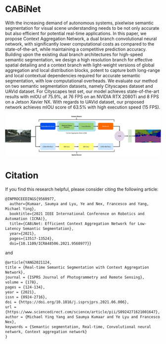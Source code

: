 # CABiNet

With the increasing demand of autonomous systems, pixelwise semantic segmentation for visual scene understanding needs to be not only accurate but also efficient for potential real-time applications. In this paper, we propose Context Aggregation Network, a dual branch convolutional neural network, with significantly lower computational costs as compared to the state-of-the-art, while maintaining a competitive prediction accuracy. Building upon the existing dual branch architectures for high-speed semantic segmentation, we design a high resolution branch for effective spatial detailing and a context branch with light-weight versions of global aggregation and local distribution blocks, potent to capture both long-range and local contextual dependencies required for accurate semantic segmentation, with low computational overheads. We evaluate our method on two semantic segmentation datasets, namely Cityscapes dataset and UAVid dataset. For Cityscapes test set, our model achieves state-of-the-art results with mIOU of 75.9%, at 76 FPS on an NVIDIA RTX 2080Ti and 8 FPS on a Jetson Xavier NX. With regards to UAVid dataset, our proposed network achieves mIOU score of 63.5% with high execution speed (15 FPS).

![title](imgs/cabinet.jpg)

# Citation

If you find this research helpful, please consider citing the following article:

```
@INPROCEEDINGS{9560977,
  author={Kumaar, Saumya and Lyu, Ye and Nex, Francesco and Yang, Michael Ying},
  booktitle={2021 IEEE International Conference on Robotics and Automation (ICRA)}, 
  title={CABiNet: Efficient Context Aggregation Network for Low-Latency Semantic Segmentation}, 
  year={2021},
  pages={13517-13524},
  doi={10.1109/ICRA48506.2021.9560977}}

```
and 
```
@article{YANG2021124,
title = {Real-time Semantic Segmentation with Context Aggregation Network},
journal = {ISPRS Journal of Photogrammetry and Remote Sensing},
volume = {178},
pages = {124-134},
year = {2021},
issn = {0924-2716},
doi = {https://doi.org/10.1016/j.isprsjprs.2021.06.006},
url = {https://www.sciencedirect.com/science/article/pii/S0924271621001647},
author = {Michael Ying Yang and Saumya Kumaar and Ye Lyu and Francesco Nex},
keywords = {Semantic segmentation, Real-time, Convolutional neural network, Context aggregation network}
}
```